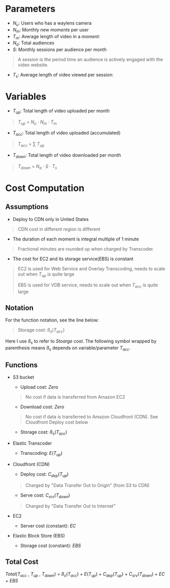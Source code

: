 

# Parameters

- *N<sub>u</sub>*: Users who has a waylens camera
- *N<sub>m</sub>*: Monthly new *moments* per user
- *T<sub>m</sub>*: Average length of video in a *moment*:
- *N<sub>a</sub>*: Total audiences
- *S*: Monthly sessions per audience per month
>  A session is the period time an audience is actively engaged with the video website.

- *T<sub>s</sub>*: Average length of video viewed per session:

# Variables

- *T<sub>up</sub>*: Total length of video uploaded per month
>  *T<sub>up</sub>* = *N<sub>u</sub>* · *N<sub>m</sub>* · *T<sub>m</sub>*

- *T<sub>acc</sub>*: Total length of video uploaded (accumulated)
> *T<sub>acc</sub>* = ∑ *T<sub>up</sub>*

- *T<sub>down</sub>*: Total length of video downloaded per month
> *T<sub>down</sub>* = *N<sub>a</sub>* · *S* · *T<sub>s</sub>*

# Cost Computation

## Assumptions

- Deploy to CDN only in United States
> CDN cost in different region is different

- The duration of each moment is integral multiple of 1 minute
> Fractional minutes are rounded up when charged by Transcoder.

- The cost for EC2 and its storage service(EBS) is constant
>
> EC2 is used for Web Service and Overlay Transcoding,
> needs to scale out when *T<sub>up</sub>* is quite large
>
> EBS is used for VDB service,
> needs to scale out when *T<sub>acc</sub>* is quite large



## Notation

For the function notation, see the line below:
> Storage cost: *ß<sub>s</sub>*(*T<sub>acc</sub>*)

Here I use *ß<sub>s</sub>* to refer to *Stoarge cost*. The following symbol wrapped by parenthesis means *ß<sub>s</sub>* depends on variable/parameter *T<sub>acc</sub>*.



## Functions
- S3 bucket
  - Upload cost: *Zero*
  > No cost if data is transferred from Amazon EC2

  - Download cost: *Zero*
  > No cost if data is transferred to Amazon Cloudfront (CDN).
  > See Cloudfront Deploy cost below

  - Storage cost: *ß<sub>s</sub>*(*T<sub>acc</sub>*)

- Elastic Transcoder
  - Transcoding: *E*(*T<sub>up</sub>*)

- Cloudfront (CDN)
  - Deploy cost: *C<sub>dep</sub>*(*T<sub>up</sub>*)
  > Charged by "Data Transfer Out to Origin" (from S3 to CDN)

  - Serve cost: *C<sub>srv</sub>*(*T<sub>down</sub>*)
  > Charged by "Data Transfer Out to Internet"

- EC2
  - Server cost (constant): *EC*

- Elastic Block Store (EBS)
  - Storage cost (constant): *EBS*

## Total Cost

*Total*(*T<sub>acc</sub>* , *T<sub>up</sub>* , *T<sub>down</sub>*) = *ß<sub>s</sub>*(*T<sub>acc</sub>*) + *E*(*T<sub>up</sub>*) + *C<sub>dep</sub>*(*T<sub>up</sub>*) + *C<sub>srv</sub>*(*T<sub>down</sub>*) +
*EC* + *EBS*
